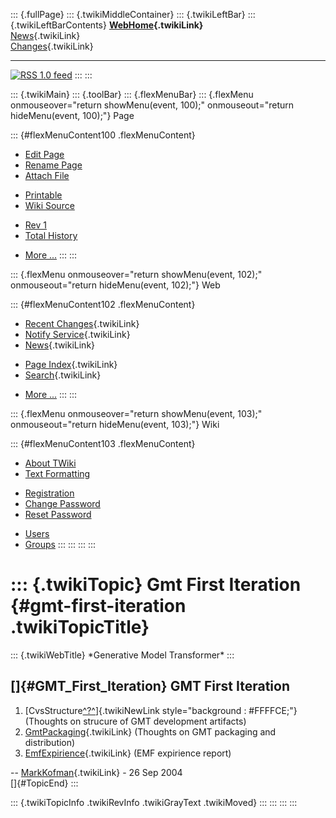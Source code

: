 ::: {.fullPage}
::: {.twikiMiddleContainer}
::: {.twikiLeftBar}
::: {.twikiLeftBarContents}
**[WebHome](WebHome){.twikiLink}**\
[News](WebNews){.twikiLink}\
[Changes](WebChanges){.twikiLink}

------------------------------------------------------------------------

[![](http://www.program-transformation.org/twiki/pub/rss.gif "RSS 1.0 feed")](WebRss@skin=rss)
:::
:::

::: {.twikiMain}
::: {.toolBar}
::: {.flexMenuBar}
::: {.flexMenu onmouseover="return showMenu(event, 100);" onmouseout="return hideMenu(event, 100);"}
Page

::: {#flexMenuContent100 .flexMenuContent}
-   [Edit
    Page](http://www.program-transformation.org/edit/Gmt/GmtFirstIteration?t=1536827562)
-   [Rename
    Page](http://www.program-transformation.org/rename/Gmt/GmtFirstIteration)
-   [Attach
    File](http://www.program-transformation.org/attach/Gmt/GmtFirstIteration)

<!-- -->

-   [Printable](http://www.program-transformation.org/view/Gmt/GmtFirstIteration?skin=print.pattern)
-   [Wiki
    Source](http://www.program-transformation.org/view/Gmt/GmtFirstIteration?skin=text&raw=on&contenttype=text/plain)

<!-- -->

-   [Rev
    1](http://www.program-transformation.org/view/Gmt/GmtFirstIteration?rev=1.1)
-   [Total
    History](http://www.program-transformation.org/rdiff/Gmt/GmtFirstIteration)

<!-- -->

-   [More
    \...](http://www.program-transformation.org/oops/Gmt/GmtFirstIteration?template=oopsmore&param1=1.1&param2=1.1)
:::
:::

::: {.flexMenu onmouseover="return showMenu(event, 102);" onmouseout="return hideMenu(event, 102);"}
Web

::: {#flexMenuContent102 .flexMenuContent}
-   [Recent Changes](WebChanges){.twikiLink}
-   [Notify Service](WebNotify){.twikiLink}
-   [News](WebNews){.twikiLink}

<!-- -->

-   [Page Index](WebIndex){.twikiLink}
-   [Search](WebSearch){.twikiLink}

<!-- -->

-   [More
    \...](http://www.program-transformation.org/oops/Gmt/GmtFirstIteration?template=oopsmore&param1=1.1&param2=1.1)
:::
:::

::: {.flexMenu onmouseover="return showMenu(event, 103);" onmouseout="return hideMenu(event, 103);"}
Wiki

::: {#flexMenuContent103 .flexMenuContent}
-   [About
    TWiki](http://www.program-transformation.org/view/TWiki/WebHome)
-   [Text
    Formatting](http://www.program-transformation.org/view/TWiki/TextFormattingRules)

<!-- -->

-   [Registration](http://www.program-transformation.org/view/TWiki/TWikiRegistration)
-   [Change
    Password](http://www.program-transformation.org/view/TWiki/ChangePassword)
-   [Reset
    Password](http://www.program-transformation.org/view/TWiki/ResetPassword)

<!-- -->

-   [Users](http://www.program-transformation.org/view/Main/TWikiUsers)
-   [Groups](http://www.program-transformation.org/view/Main/TWikiGroups)
:::
:::
:::
:::

::: {.twikiTopic}
Gmt First Iteration {#gmt-first-iteration .twikiTopicTitle}
===================

::: {.twikiWebTitle}
\*Generative Model Transformer\*
:::

[]{#GMT_First_Iteration} GMT First Iteration
--------------------------------------------

1.  [CvsStructure[^?^](http://www.program-transformation.org/edit/Gmt/CvsStructure?topicparent=Gmt.GmtFirstIteration)]{.twikiNewLink
    style="background : #FFFFCE;"} (Thoughts on strucure of GMT
    development artifacts)
2.  [GmtPackaging](GmtPackaging){.twikiLink} (Thoughts on GMT packaging
    and distribution)
3.  [EmfExpirience](EmfExpirience){.twikiLink} (EMF expirience report)

\-- [MarkKofman](../Main/MarkKofman){.twikiLink} - 26 Sep 2004\
[]{#TopicEnd}
:::

::: {.twikiTopicInfo .twikiRevInfo .twikiGrayText .twikiMoved}
:::
:::
:::
:::
